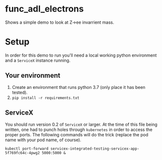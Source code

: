 # func_adl_electrons
Shows a simple demo to look at Z->ee invarrient mass.

# Setup

In order for this demo to run you'll need a local working python environment and a `ServiceX` instance running.

## Your environment

1. Create an environment that runs python 3.7 (only place it has been tested).
1. `pip install -r requirements.txt`

## ServiceX

You should run version 0.2 of `ServiceX` or larger. At the time of this file being written, one had to punch holes through `kubernetes` in order to access the proper ports. The following commands will do the trick (replace the pod name with your pod name, of course).

```
kubectl port-forward servicex-integrated-testing-servicex-app-5f769fc64c-4pwg2 5000:5000 &
```